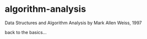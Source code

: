 algorithm-analysis
==================

Data Structures and Algorithm Analysis by Mark Allen Weiss, 1997

back to the basics...
